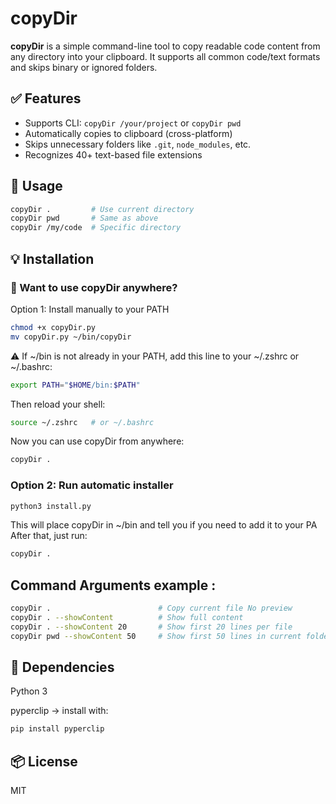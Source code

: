 # copyDir

**copyDir** is a simple command-line tool to copy readable code content from any directory into your clipboard. It supports all common code/text formats and skips binary or ignored folders.

## ✅ Features

- Supports CLI: `copyDir /your/project` or `copyDir pwd`
- Automatically copies to clipboard (cross-platform)
- Skips unnecessary folders like `.git`, `node_modules`, etc.
- Recognizes 40+ text-based file extensions

## 🚀 Usage

```bash
copyDir .         # Use current directory
copyDir pwd       # Same as above
copyDir /my/code  # Specific directory
```
## 💡 Installation
### 🧪 Want to use copyDir anywhere?
Option 1: Install manually to your PATH
```bash
chmod +x copyDir.py
mv copyDir.py ~/bin/copyDir
```
⚠️ If ~/bin is not already in your PATH, add this line to your ~/.zshrc or ~/.bashrc:

```bash
export PATH="$HOME/bin:$PATH"
```
Then reload your shell:

```bash
source ~/.zshrc   # or ~/.bashrc
```
Now you can use copyDir from anywhere:

```bash
copyDir .
```
### Option 2: Run automatic installer
```bash
python3 install.py
```
This will place copyDir in ~/bin and tell you if you need to add it to your PA
After that, just run:

```bash
copyDir .
```

## Command Arguments example : 
```bash
copyDir .                        # Copy current file No preview
copyDir . --showContent          # Show full content
copyDir . --showContent 20       # Show first 20 lines per file
copyDir pwd --showContent 50     # Show first 50 lines in current folder
```

## 🧪 Dependencies
Python 3

pyperclip → install with:

```bash
pip install pyperclip
```
## 📦 License
MIT